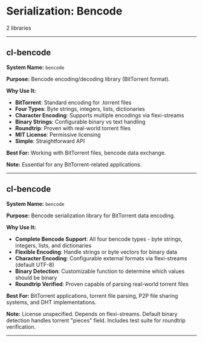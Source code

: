 # Serialization: Bencode

2 libraries

---

## cl-bencode

**System Name:** `bencode`

**Purpose:** Bencode encoding/decoding library (BitTorrent format).

**Why Use It:**
- **BitTorrent**: Standard encoding for .torrent files
- **Four Types**: Byte strings, integers, lists, dictionaries
- **Character Encoding**: Supports multiple encodings via flexi-streams
- **Binary Strings**: Configurable binary vs text handling
- **Roundtrip**: Proven with real-world torrent files
- **MIT License**: Permissive licensing
- **Simple**: Straightforward API

**Best For:** Working with BitTorrent files, bencode data exchange.

**Note:** Essential for any BitTorrent-related applications.

---


## cl-bencode

**System Name:** `bencode`

**Purpose:** Bencode serialization library for BitTorrent data encoding.

**Why Use It:**
- **Complete Bencode Support**: All four bencode types - byte strings, integers, lists, and dictionaries
- **Flexible Encoding**: Handle strings or byte vectors for binary data
- **Character Encoding**: Configurable external formats via flexi-streams (default UTF-8)
- **Binary Detection**: Customizable function to determine which values should be binary
- **Roundtrip Verified**: Proven capable of parsing real-world torrent files

**Best For:** BitTorrent applications, torrent file parsing, P2P file sharing systems, and DHT implementations.

**Note:** License unspecified. Depends on flexi-streams. Default binary detection handles torrent "pieces" field. Includes test suite for roundtrip verification.

---


